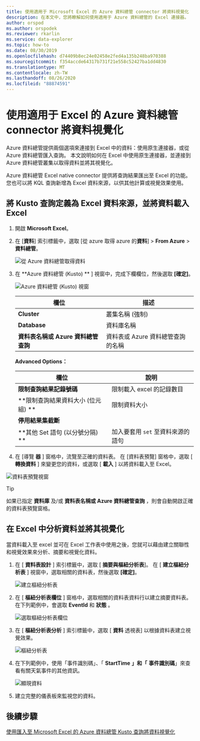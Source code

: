 ```yaml
---
title: 使用適用于 Microsoft Excel 的 Azure 資料總管 connector 將資料視覺化
description: 在本文中，您將瞭解如何使用適用于 Azure 資料總管的 Excel 連接器。
author: orspod
ms.author: orspodek
ms.reviewer: rkarlin
ms.service: data-explorer
ms.topic: how-to
ms.date: 08/30/2019
ms.openlocfilehash: d74409b8ec24e02458e2fed4a135b248ba970388
ms.sourcegitcommit: f354accde64317b731f21e558c52427ba1dd4830
ms.translationtype: MT
ms.contentlocale: zh-TW
ms.lasthandoff: 08/26/2020
ms.locfileid: "88874591"
---
```

# <a name="visualize-data-using-the-azure-data-explorer-connector-for-excel"></a>使用適用于 Excel 的 Azure 資料總管 connector 將資料視覺化

Azure 資料總管提供兩個選項來連接到 Excel 中的資料：使用原生連接器，或從 Azure 資料總管匯入查詢。 本文說明如何在 Excel 中使用原生連接器，並連接到 Azure 資料總管叢集以取得資料並將其視覺化。

Azure 資料總管 Excel native connector 提供將查詢結果匯出至 Excel 的功能。 您也可以將 KQL 查詢新增為 Excel 資料來源，以供其他計算或視覺效果使用。

## <a name="define-kusto-query-as-an-excel-data-source-and-load-the-data-to-excel"></a>將 Kusto 查詢定義為 Excel 資料來源，並將資料載入 Excel

1. 開啟 **Microsoft Excel**。
1. 在 [**資料**] 索引標籤中，選取 [從 azure 取得 azure 的**資料**]  >  **From Azure**  >  **資料總管**。

    ![從 Azure 資料總管取得資料](media/excel-connector/get-data-from-adx.png)

1. 在 **Azure 資料總管 (Kusto) ** ] 視窗中，完成下欄欄位，然後選取 **[確定]**。

    ![Azure 資料總管 (Kusto) 視窗](media/excel-connector/adx-connection-window.png)
    
    |欄位   |描述 |
    |---------|---------|
    |**Cluster**   |   叢集名稱 (強制)       |    
    |**Database**     |    資料庫名稱      |    
    |**資料表名稱或 Azure 資料總管查詢**    |     資料表或 Azure 資料總管查詢的名稱    | 
    
    **Advanced Options：**

     |欄位   |說明 |
    |---------|---------|
    |**限制查詢結果記錄號碼**     |     限制載入 excel 的記錄數目  |    
    |**限制查詢結果資料大小 (位元組) **    |    限制資料大小      |   
    |**停用結果集截斷**    |         |      
    |**其他 Set 語句 (以分號分隔) **    |    加入要套用 `set` 至資料來源的語句     |   

1.  在 [導覽 **器** ] 窗格中，流覽至正確的資料表。 在 [資料表預覽] 窗格中，選取 [ **轉換資料** ] 來變更您的資料，或選取 [ **載入** ] 以將資料載入至 Excel。

![資料表預覽視窗](media/excel-connector/navigate-table-preview-window.png)

   > [!TIP]
   > 如果已指定 **資料庫** 及/或 **資料表名稱或 Azure 資料總管查詢** ，則會自動開啟正確的資料表預覽窗格。 

## <a name="analyze-and-visualize-data-in-excel"></a>在 Excel 中分析資料並將其視覺化

當資料載入至 excel 並可在 Excel 工作表中使用之後，您就可以藉由建立關聯性和視覺效果來分析、摘要和視覺化資料。 

1.  在 [ **資料表設計** ] 索引標籤中，選取 [ **摘要與樞紐分析表**]。 在 [ **建立樞紐分析表** ] 視窗中，選取相關的資料表，然後選取 **[確定]**。

    ![建立樞紐分析表](media/excel-connector/create-pivot-table.png)

1. 在 [ **樞紐分析表欄位** ] 窗格中，選取相關的資料表資料行以建立摘要資料表。 在下列範例中，會選取  **EventId** 和 **狀態** 。
    
    ![選取樞紐分析表欄位](media/excel-connector/pivot-table-pick-fields.png)

1. 在 [ **樞紐分析表分析** ] 索引標籤中，選取 [ **資料** 透視表] 以根據資料表建立視覺效果。 

    ![樞紐分析表](media/excel-connector/pivot-table-analyze-pivotchart.png)

1. 在下列範例中，使用「事件識別碼」、「 **StartTime** **」和「** **事件識別碼**」來查看有關天氣事件的其他資訊。

    ![顯現資料](media/excel-connector/visualize-excel-data.png)

1. 建立完整的儀表板來監視您的資料。

## <a name="next-steps"></a>後續步驟

[使用匯入至 Microsoft Excel 的 Azure 資料總管 Kusto 查詢將資料視覺化](excel-blank-query.md)